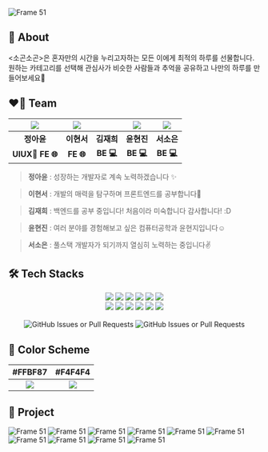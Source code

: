 ![Frame 51](https://imgur.com/7T3TFQA.jpg)

## 🌟 About
<p align="left">
    <소곤소곤>은 혼자만의 시간을 누리고자하는 모든 이에게 최적의 하루를 선물합니다. <br/> 원하는 카테고리를 선택해 관심사가 비슷한 사람들과 추억을 공유하고 나만의 하루를 만들어보세요🧳
  <br/>
</p>

## ❤️‍🔥 Team
| ![](https://imgur.com/RPST1RG.jpg) | ![](https://imgur.com/zJP396w.jpg)| ![]() | ![](https://imgur.com/zHpbNll.jpg) | ![](https://imgur.com/lSdKMN9.jpg) |
| :--: | :--: | :--: | :--: | :--: |
| **정아윤** | **이현서** | **김재희** | **윤현진** | **서소은** |
|**UIUX🎨 FE 🌐**|**FE 🌐**|**BE 💻**|**BE 💻**|**BE 💻**|

> **정아윤** : 성장하는 개발자로 계속 노력하겠습니다 ✨

> **이현서** : 개발의 매력을 탐구하며 프론트엔드를 공부합니다🎀

> **김재희** : 백엔드를 공부 중입니다! 처음이라 미숙합니다 감사합니다! :D

> **윤현진** : 여러 분야를 경험해보고 싶은 컴퓨터공학과 윤현지입니다☺️

> **서소은** : 풀스택 개발자가 되기까지 열심히 노력하는 중입니다✌️


## 🛠️ Tech Stacks
<div style="text-align: left;">
    <div align="center"> 
        <img src="https://img.shields.io/badge/Figma-F24E1E?style=flat&logo=Figma&logoColor=white">
        <img src="https://img.shields.io/badge/Git-F05032?style=flat&logo=Git&logoColor=white">
        <img src="https://img.shields.io/badge/Javascript-F7DF1E?style=flat&logo=Javascript&logoColor=white">
        <img src="https://img.shields.io/badge/Typescript-3178C6?style=flat&logo=Typescript&logoColor=white">
        <img src="https://img.shields.io/badge/React-61DAFB?style=flat&logo=React&logoColor=white">
        <img src="https://img.shields.io/badge/StyledComponents-DB7093?style=flat&logo=StyledComponents&logoColor=white">
        <br/>
        <img src="https://img.shields.io/badge/Eslint-4B32C3?style=flat&logo=Eslint&logoColor=white">
        <img src="https://img.shields.io/badge/MySQL-4479A1?style=flat&logo=MySQL&logoColor=white">
        <img src="https://img.shields.io/badge/Java-007396?style=flat&logo=Java&logoColor=white">
        <img src="https://img.shields.io/badge/amazonwebservices-232F3E?style=flat&logo=amazonwebservices&logoColor=white">
        <img src="https://img.shields.io/badge/springboot-6DB33F?style=flat&logo=springboot&logoColor=white">
        <img src="https://img.shields.io/badge/ubuntu-E95420?style=flat&logo=ubuntu&logoColor=white">
        <br/>
    </div>
    <div align = "center">
        <br/>
        <img alt="GitHub Issues or Pull Requests" src="https://img.shields.io/github/issues-pr/ECC-2024-winter/sogonsogon">
        <img alt="GitHub Issues or Pull Requests" src="https://img.shields.io/github/issues-pr-closed/ECC-2024-winter/sogonsogon">
    </div>
</div>

## 🎨 Color Scheme

|#FFBF87|#F4F4F4|
| :--: | :--: |
|![](https://imgur.com/H4lDsye.jpg)|![](https://imgur.com/WqP5pQf.jpg)|

## 📌 Project
![Frame 51](https://imgur.com/I0MhPOn.jpg)
![Frame 51](https://imgur.com/dA743im.jpg)
![Frame 51](https://imgur.com/5FDEcCm.jpg)
![Frame 51](https://imgur.com/rpZnD6W.jpg)
![Frame 51](https://imgur.com/eemYoJ3.jpg)
![Frame 51](https://imgur.com/8RxBI38.jpg)
![Frame 51](https://imgur.com/sVveIug.jpg)
![Frame 51](https://imgur.com/dfJRQsT.jpg)
![Frame 51](https://imgur.com/JKZSNF9.jpg)
![Frame 51](https://imgur.com/MeWYOeB.jpg)



